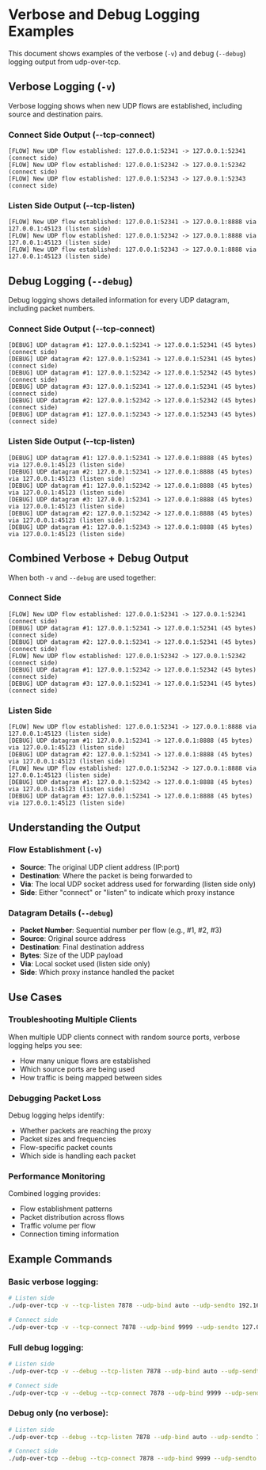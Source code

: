 # Verbose and Debug Logging Examples

This document shows examples of the verbose (`-v`) and debug (`--debug`) logging output from udp-over-tcp.

## Verbose Logging (`-v`)

Verbose logging shows when new UDP flows are established, including source and destination pairs.

### Connect Side Output (--tcp-connect)
```
[FLOW] New UDP flow established: 127.0.0.1:52341 -> 127.0.0.1:52341 (connect side)
[FLOW] New UDP flow established: 127.0.0.1:52342 -> 127.0.0.1:52342 (connect side)
[FLOW] New UDP flow established: 127.0.0.1:52343 -> 127.0.0.1:52343 (connect side)
```

### Listen Side Output (--tcp-listen)
```
[FLOW] New UDP flow established: 127.0.0.1:52341 -> 127.0.0.1:8888 via 127.0.0.1:45123 (listen side)
[FLOW] New UDP flow established: 127.0.0.1:52342 -> 127.0.0.1:8888 via 127.0.0.1:45123 (listen side)
[FLOW] New UDP flow established: 127.0.0.1:52343 -> 127.0.0.1:8888 via 127.0.0.1:45123 (listen side)
```

## Debug Logging (`--debug`)

Debug logging shows detailed information for every UDP datagram, including packet numbers.

### Connect Side Output (--tcp-connect)
```
[DEBUG] UDP datagram #1: 127.0.0.1:52341 -> 127.0.0.1:52341 (45 bytes) (connect side)
[DEBUG] UDP datagram #2: 127.0.0.1:52341 -> 127.0.0.1:52341 (45 bytes) (connect side)
[DEBUG] UDP datagram #1: 127.0.0.1:52342 -> 127.0.0.1:52342 (45 bytes) (connect side)
[DEBUG] UDP datagram #3: 127.0.0.1:52341 -> 127.0.0.1:52341 (45 bytes) (connect side)
[DEBUG] UDP datagram #2: 127.0.0.1:52342 -> 127.0.0.1:52342 (45 bytes) (connect side)
[DEBUG] UDP datagram #1: 127.0.0.1:52343 -> 127.0.0.1:52343 (45 bytes) (connect side)
```

### Listen Side Output (--tcp-listen)
```
[DEBUG] UDP datagram #1: 127.0.0.1:52341 -> 127.0.0.1:8888 (45 bytes) via 127.0.0.1:45123 (listen side)
[DEBUG] UDP datagram #2: 127.0.0.1:52341 -> 127.0.0.1:8888 (45 bytes) via 127.0.0.1:45123 (listen side)
[DEBUG] UDP datagram #1: 127.0.0.1:52342 -> 127.0.0.1:8888 (45 bytes) via 127.0.0.1:45123 (listen side)
[DEBUG] UDP datagram #3: 127.0.0.1:52341 -> 127.0.0.1:8888 (45 bytes) via 127.0.0.1:45123 (listen side)
[DEBUG] UDP datagram #2: 127.0.0.1:52342 -> 127.0.0.1:8888 (45 bytes) via 127.0.0.1:45123 (listen side)
[DEBUG] UDP datagram #1: 127.0.0.1:52343 -> 127.0.0.1:8888 (45 bytes) via 127.0.0.1:45123 (listen side)
```

## Combined Verbose + Debug Output

When both `-v` and `--debug` are used together:

### Connect Side
```
[FLOW] New UDP flow established: 127.0.0.1:52341 -> 127.0.0.1:52341 (connect side)
[DEBUG] UDP datagram #1: 127.0.0.1:52341 -> 127.0.0.1:52341 (45 bytes) (connect side)
[DEBUG] UDP datagram #2: 127.0.0.1:52341 -> 127.0.0.1:52341 (45 bytes) (connect side)
[FLOW] New UDP flow established: 127.0.0.1:52342 -> 127.0.0.1:52342 (connect side)
[DEBUG] UDP datagram #1: 127.0.0.1:52342 -> 127.0.0.1:52342 (45 bytes) (connect side)
[DEBUG] UDP datagram #3: 127.0.0.1:52341 -> 127.0.0.1:52341 (45 bytes) (connect side)
```

### Listen Side
```
[FLOW] New UDP flow established: 127.0.0.1:52341 -> 127.0.0.1:8888 via 127.0.0.1:45123 (listen side)
[DEBUG] UDP datagram #1: 127.0.0.1:52341 -> 127.0.0.1:8888 (45 bytes) via 127.0.0.1:45123 (listen side)
[DEBUG] UDP datagram #2: 127.0.0.1:52341 -> 127.0.0.1:8888 (45 bytes) via 127.0.0.1:45123 (listen side)
[FLOW] New UDP flow established: 127.0.0.1:52342 -> 127.0.0.1:8888 via 127.0.0.1:45123 (listen side)
[DEBUG] UDP datagram #1: 127.0.0.1:52342 -> 127.0.0.1:8888 (45 bytes) via 127.0.0.1:45123 (listen side)
[DEBUG] UDP datagram #3: 127.0.0.1:52341 -> 127.0.0.1:8888 (45 bytes) via 127.0.0.1:45123 (listen side)
```

## Understanding the Output

### Flow Establishment (`-v`)
- **Source**: The original UDP client address (IP:port)
- **Destination**: Where the packet is being forwarded to
- **Via**: The local UDP socket address used for forwarding (listen side only)
- **Side**: Either "connect" or "listen" to indicate which proxy instance

### Datagram Details (`--debug`)
- **Packet Number**: Sequential number per flow (e.g., #1, #2, #3)
- **Source**: Original source address
- **Destination**: Final destination address
- **Bytes**: Size of the UDP payload
- **Via**: Local socket used (listen side only)
- **Side**: Which proxy instance handled the packet

## Use Cases

### Troubleshooting Multiple Clients
When multiple UDP clients connect with random source ports, verbose logging helps you see:
- How many unique flows are established
- Which source ports are being used
- How traffic is being mapped between sides

### Debugging Packet Loss
Debug logging helps identify:
- Whether packets are reaching the proxy
- Packet sizes and frequencies
- Flow-specific packet counts
- Which side is handling each packet

### Performance Monitoring
Combined logging provides:
- Flow establishment patterns
- Packet distribution across flows
- Traffic volume per flow
- Connection timing information

## Example Commands

### Basic verbose logging:
```bash
# Listen side
./udp-over-tcp -v --tcp-listen 7878 --udp-bind auto --udp-sendto 192.168.1.100:9999

# Connect side
./udp-over-tcp -v --tcp-connect 7878 --udp-bind 9999 --udp-sendto 127.0.0.1:auto
```

### Full debug logging:
```bash
# Listen side
./udp-over-tcp -v --debug --tcp-listen 7878 --udp-bind auto --udp-sendto 192.168.1.100:9999

# Connect side
./udp-over-tcp -v --debug --tcp-connect 7878 --udp-bind 9999 --udp-sendto 127.0.0.1:auto
```

### Debug only (no verbose):
```bash
# Listen side
./udp-over-tcp --debug --tcp-listen 7878 --udp-bind auto --udp-sendto 192.168.1.100:9999

# Connect side
./udp-over-tcp --debug --tcp-connect 7878 --udp-bind 9999 --udp-sendto 127.0.0.1:auto
```
